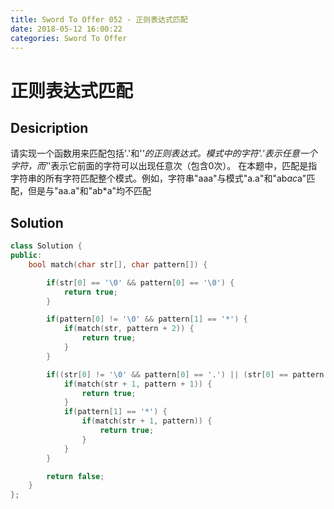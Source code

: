 ```yaml
---
title: Sword To Offer 052 - 正则表达式匹配
date: 2018-05-12 16:00:22
categories: Sword To Offer
---
```

# 正则表达式匹配

<!--more-->

## Desicription

请实现一个函数用来匹配包括'.'和'*'的正则表达式。模式中的字符'.'表示任意一个字符，而'*'表示它前面的字符可以出现任意次（包含0次）。 在本题中，匹配是指字符串的所有字符匹配整个模式。例如，字符串"aaa"与模式"a.a"和"ab*ac*a"匹配，但是与"aa.a"和"ab*a"均不匹配

## Solution

```cpp
class Solution {
public:
    bool match(char str[], char pattern[]) {

        if(str[0] == '\0' && pattern[0] == '\0') {
            return true;
        }

        if(pattern[0] != '\0' && pattern[1] == '*') {
            if(match(str, pattern + 2)) {
                return true;
            }
        }

        if((str[0] != '\0' && pattern[0] == '.') || (str[0] == pattern[0])) {
            if(match(str + 1, pattern + 1)) {
                return true;
            }
            if(pattern[1] == '*') {
                if(match(str + 1, pattern)) {
                    return true;
                }
            }
        }

        return false;
    }
};
```